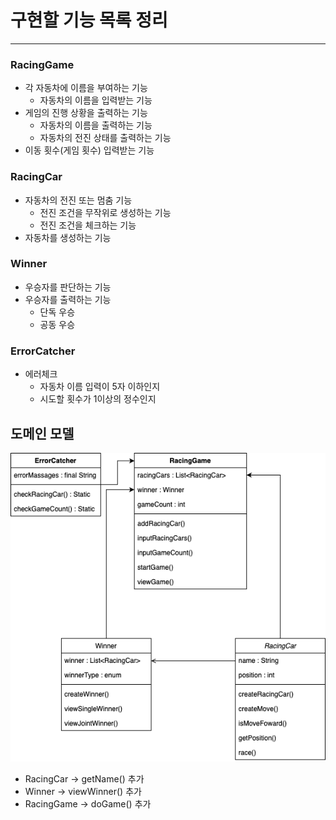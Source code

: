 # 구현할 기능 목록 정리
<hr>

### RacingGame
- 각 자동차에 이름을 부여하는 기능
  - 자동차의 이름을 입력받는 기능
- 게임의 진행 상황을 출력하는 기능
  - 자동차의 이름을 출력하는 기능
  - 자동차의 전진 상태를 출력하는 기능
- 이동 횟수(게임 횟수) 입력받는 기능
### RacingCar
- 자동차의 전진 또는 멈춤 기능
  - 전진 조건을 무작위로 생성하는 기능
  - 전진 조건을 체크하는 기능
- 자동차를 생성하는 기능
### Winner
- 우승자를 판단하는 기능
- 우승자를 출력하는 기능
    - 단독 우승
    - 공동 우승
### ErrorCatcher
- 에러체크
    - 자동차 이름 입력이 5자 이하인지
    - 시도할 횟수가 1이상의 정수인지


## 도메인 모델
![RacingCarGame.png](RacingCarGame.png)

- RacingCar -> getName() 추가
- Winner -> viewWinner() 추가
- RacingGame -> doGame() 추가